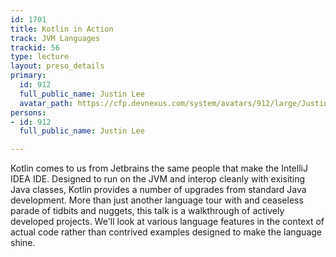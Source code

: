 ```yaml
---
id: 1701
title: Kotlin in Action
track: JVM Languages
trackid: 56
type: lecture
layout: preso_details
primary:
  id: 912
  full_public_name: Justin Lee
  avatar_path: https://cfp.devnexus.com/system/avatars/912/large/JustinProfile.jpg?1507749276
persons:
- id: 912
  full_public_name: Justin Lee

---
```

Kotlin comes to us from Jetbrains the same people that make the IntelliJ IDEA IDE. Designed to run on the JVM and interop cleanly with exisiting Java classes, Kotlin provides a number of upgrades from standard Java development. More than just another language tour with and ceaseless parade of tidbits and nuggets, this talk is a walkthrough of actively developed projects. We'll look at various language features in the context of actual code rather than contrived examples designed to make the language shine.